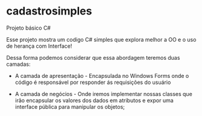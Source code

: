 # cadastrosimples
Projeto básico C# 

Esse projeto mostra um codigo C# simples  que explora melhor a OO e o uso de herança com Interface!

Dessa forma podemos considerar que essa abordagem teremos duas camadas:

 - A camada de apresentação - Encapsulada no Windows Forms onde o código é responsável por responder ás requisições do usuário
  
 - A camada de negócios - Onde iremos implementar nossas classes que irão encapsular os valores dos dados em atributos e expor     uma interface pública para manipular os objetos;
